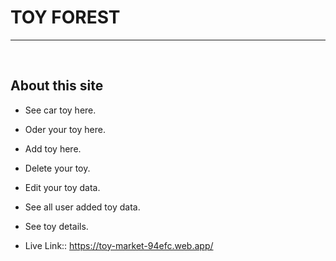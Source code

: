 # TOY FOREST  <br>
<hr/> 

<br>

## About this site  

- See car toy here.  
- Oder your toy here.  
- Add toy here.
- Delete your toy.
- Edit your toy data.
- See all user added toy data.
- See toy details.


- Live Link:: https://toy-market-94efc.web.app/